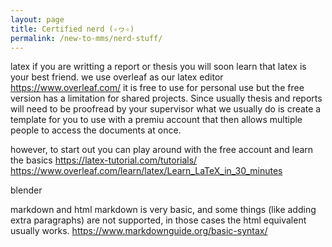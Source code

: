 ```yaml
---
layout: page
title: Certified nerd (✧ヮ✧)
permalink: /new-to-mms/nerd-stuff/
---
```

latex
if you are writting a report or thesis you will soon learn that latex is your best friend.
we use overleaf as our latex editor https://www.overleaf.com/
it is free to use for personal use but the free version has a limitation for shared projects. Since usually thesis and reports will need to be proofread by your supervisor what we usually do is create a template for you to use with a premiu account that then allows multiple people to access the documents at once.

however, to start out you can play around with the free account and learn the basics
https://latex-tutorial.com/tutorials/
https://www.overleaf.com/learn/latex/Learn_LaTeX_in_30_minutes

blender


markdown and html
markdown is very basic, and some things (like adding extra paragraphs) are not supported, in those cases the html equivalent usually works.
https://www.markdownguide.org/basic-syntax/